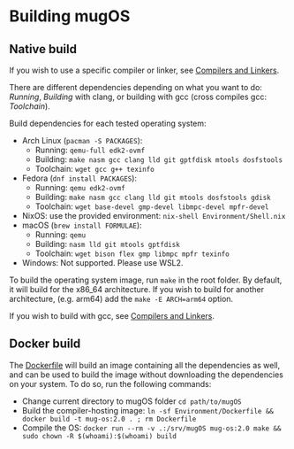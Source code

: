 # Building mugOS

## Native build

If you wish to use a specific compiler or linker, see [Compilers and Linkers](./CompilersAndLinkers.md).

There are different dependencies depending on what you want to do: *Running*, *Building* with clang, or building with gcc (cross compiles gcc: *Toolchain*).

Build dependencies for each tested operating system:

- Arch Linux (`pacman -S PACKAGES`):
  - Running: `qemu-full edk2-ovmf`
  - Building: `make nasm gcc clang lld git gptfdisk mtools dosfstools`
  - Toolchain: `wget gcc g++ texinfo`
- Fedora (`dnf install PACKAGES`):
  - Running: `qemu edk2-ovmf`
  - Building: `make nasm gcc clang lld git mtools dosfstools gdisk`
  - Toolchain: `wget base-devel gmp-devel libmpc-devel mpfr-devel`
- NixOS: use the provided environment: `nix-shell Environment/Shell.nix`
- macOS (`brew install FORMULAE`):
  - Running: `qemu`
  - Building: `nasm lld git mtools gptfdisk`
  - Toolchain: `wget bison flex gmp libmpc mpfr texinfo`
- Windows: Not supported. Please use WSL2.

To build the operating system image, run `make` in the root folder.
By default, it will build for the x86_64 architecture. If you wish to build for another architecture,
(e.g. arm64) add the `make -E ARCH=arm64` option.

If you wish to build with gcc, see [Compilers and Linkers](./CompilersAndLinkers.md).

## Docker build

The [Dockerfile](../Environment/Dockerfile) will build an image containing all the dependencies as well,
and can be used to build the image without downloading the dependencies on your system. To do so, run the following commands:

- Change current directory to mugOS folder `cd path/to/mugOS`
- Build the compiler-hosting image: `ln -sf Environment/Dockerfile && docker build -t mug-os:2.0 . ; rm Dockerfile`
- Compile the OS: `docker run --rm -v .:/srv/mugOS mug-os:2.0 make && sudo chown -R $(whoami):$(whoami) build`
